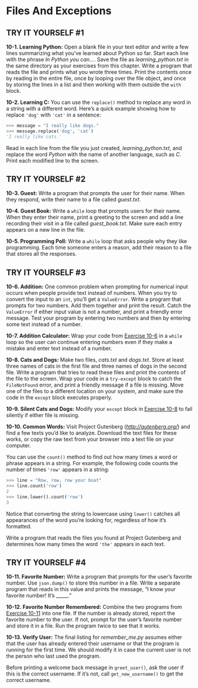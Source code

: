 

# Files And Exceptions


<span id="page_197"></span>

## TRY IT YOURSELF #1

<span id="ch10exe1"></span>**10-1. Learning Python:** Open a blank file
in your text editor and write a few lines summarizing what you&rsquo;ve
learned about Python so far. Start each line with the phrase *In Python
you can...*. Save the file as *learning_python.txt* in the same
directory as your exercises from this chapter. Write a program that
reads the file and prints what you wrote three times. Print the contents
once by reading in the entire file, once by looping over the file
object, and once by storing the lines in a list and then working with
them outside the `with` block.

<span id="ch10exe2"></span>**10-2. Learning C:** You can use the
`replace()` method to replace any word in a string with a different
word. Here&rsquo;s a quick example showing how to replace `'dog'` with `'cat'`
in a sentence:

``` python
>>> message = "I really like dogs."
>>> message.replace('dog', 'cat')
'I really like cats.'
```

Read in each line from the file you just created, *learning_python.txt*,
and replace the word *Python* with the name of another language, such as
*C*. Print each modified line to the screen.



## TRY IT YOURSELF #2

<span id="ch10exe3"></span>**10-3. Guest:** Write a program that prompts
the user for their name. When they respond, write their name to a file
called *guest.txt*.

<span id="ch10exe4"></span>**10-4. Guest Book:** Write a `while` loop
that prompts users for their name. When they enter their name, print a
greeting to the screen and add a line recording their visit in a file
called *guest_book.txt*. Make sure each entry appears on a new line in
the file.

<span id="ch10exe5"></span>**10-5. Programming Poll:** Write a `while`
loop that asks people why they like programming. Each time someone
enters a reason, add their reason to a file that stores all the
responses.



## TRY IT YOURSELF #3

<span id="ch10exe6"></span>**10-6. Addition:** One common problem when
prompting for numerical input occurs when people provide text instead of
numbers. When you try to convert the input to an `int`, you&rsquo;ll get a
`ValueError`. Write a program that prompts for two numbers. Add them
together and print the result. Catch the `ValueError` if either input
value is not a number, and print a friendly error message. Test your
program by entering two numbers and then by entering some text instead
of a number.

<span id="page_208"></span><span id="ch10exe7"></span>**10-7. Addition
Calculator:** Wrap your code from [Exercise 10-6](../chapter_10/README.md#ch10exe6) in
a `while` loop so the user can continue entering numbers even if they
make a mistake and enter text instead of a number.

<span id="ch10exe8"></span>**10-8. Cats and Dogs:** Make two files,
*cats.txt* and *dogs.txt*. Store at least three names of cats in the
first file and three names of dogs in the second file. Write a program
that tries to read these files and print the contents of the file to the
screen. Wrap your code in a `try-except` block to catch the
`FileNotFound` error, and print a friendly message if a file is missing.
Move one of the files to a different location on your system, and make
sure the code in the `except` block executes properly.

<span id="ch10exe9"></span>**10-9. Silent Cats and Dogs:** Modify your
`except` block in [Exercise 10-8](../chapter_10/README.md#ch10exe8) to fail silently
if either file is missing.

<span id="ch10exe10"></span>**10-10. Common Words:** Visit Project
Gutenberg (*<http://gutenberg.org/>*) and find a few texts you&rsquo;d like to
analyze. Download the text files for these works, or copy the raw text
from your browser into a text file on your computer.

You can use the `count()` method to find out how many times a word or
phrase appears in a string. For example, the following code counts the
number of times `'row'` appears in a string:

``` python
>>> line = "Row, row, row your boat"
>>> line.count('row')
2
>>> line.lower().count('row')
3
```

Notice that converting the string to lowercase using `lower()` catches
all appearances of the word you&rsquo;re looking for, regardless of how it&rsquo;s
formatted.

Write a program that reads the files you found at Project Gutenberg and
determines how many times the word `'the'` appears in each text.



## TRY IT YOURSELF #4

<span id="ch10exe11"></span>**10-11. Favorite Number:** Write a program
that prompts for the user&rsquo;s favorite number. Use `json.dump()` to store
this number in a file. Write a separate program that reads in this value
and prints the message, &ldquo;I know your favorite number! It&rsquo;s \_\_\_\_\_.&rdquo;

<span id="ch10exe12"></span>**10-12. Favorite Number Remembered:**
Combine the two programs from [Exercise 10-11](../chapter_10/README.md#ch10exe11) into
one file. If the number is already stored, report the favorite number to
the user. If not, prompt for the user&rsquo;s favorite number and store it in
a file. Run the program twice to see that it works.

<span id="ch10exe13"></span>**10-13. Verify User:** The final listing
for *remember_me.py* assumes either that the user has already entered
their username or that the program is running for the first time. We
should modify it in case the current user is not the person who last
used the program.

Before printing a welcome back message in `greet_user()`, ask the user
if this is the correct username. If it&rsquo;s not, call `get_new_username()`
to get the correct username.

